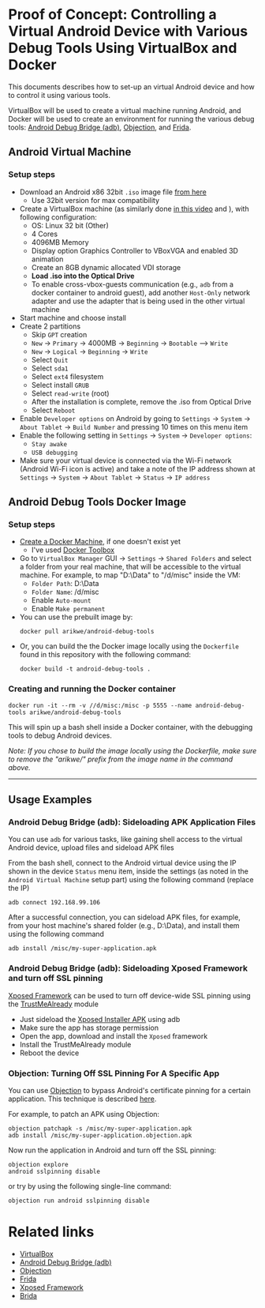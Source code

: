 # Proof of Concept: Controlling a Virtual Android Device with Various Debug Tools Using VirtualBox and Docker

This documents describes how to set-up an virtual Android device and how to control it using various tools.

VirtualBox will be used to create a virtual machine running Android, and Docker will be used to create an environment for running the various debug tools: [Android Debug Bridge (adb)](https://developer.android.com/studio/command-line/adb), [Objection](https://github.com/sensepost/objection), and [Frida](https://www.frida.re/).

## Android Virtual Machine

### Setup steps

* Download an Android x86 32bit `.iso` image file [from here](https://osdn.net/projects/android-x86/releases/69704)
    * Use 32bit version for max compatibility
* Create a VirtualBox machine (as similarly done [in this video](https://www.youtube.com/watch?v=pwZ9l9qIVoM) and ), with following configuration:
    * OS: Linux 32 bit (Other)
    * 4 Cores
    * 4096MB Memory
    * Display option Graphics Controller to VBoxVGA and enabled 3D animation
    * Create an 8GB dynamic allocated VDI storage
    * **Load .iso into the Optical Drive**
    * To enable cross-vbox-guests communication (e.g., `adb` from a docker container to android guest), add another `Host-Only` network adapter and use the adapter that is being used in the other virtual machine
* Start machine and choose install
* Create 2 partitions
    * Skip `GPT` creation
    * `New` -> `Primary` -> 4000MB -> `Beginning` -> `Bootable` --> `Write`
    * `New` -> `Logical` -> `Beginning` -> `Write`
    * Select `Quit`
    * Select `sda1`
    * Select `ext4` filesystem
    * Select install `GRUB`
    * Select `read-write` (root)
    * After the installation is complete, remove the .iso from Optical Drive
    * Select `Reboot`
* Enable `Developer options` on Android by going to `Settings` -> `System` -> `About Tablet` -> `Build Number` and pressing 10 times on this menu item
* Enable the following setting in `Settings` -> `System` -> `Developer options`:
    * `Stay awake`
    * `USB debugging`
* Make sure your virtual device is connected via the Wi-Fi network (Android Wi-Fi icon is active) and take a note of the IP address shown at `Settings` -> `System` -> `About Tablet` -> `Status` -> `IP address`

## Android Debug Tools Docker Image

### Setup steps

* [Create a Docker Machine](https://docs.docker.com/machine/install-machine/), if one doesn't exist yet
    * I've used [Docker Toolbox](https://docs.docker.com/toolbox/overview/)
* Go to `VirtualBox Manager` GUI -> `Settings` -> `Shared Folders` and select a folder from your real machine, that will be accessible to the virtual machine. For example, to map "D:\Data" to "/d/misc" inside the VM:
    * `Folder Path`: D:\Data
    * `Folder Name`: /d/misc
    * Enable `Auto-mount`
    * Enable `Make permanent`
* You can use the prebuilt image by:  
    ```
    docker pull arikwe/android-debug-tools
    ```
* Or, you can build the the Docker image locally using the `Dockerfile` found in this repository with the following command:  
    ```
    docker build -t android-debug-tools .
    ```

### Creating and running the Docker container

```
docker run -it --rm -v //d/misc:/misc -p 5555 --name android-debug-tools arikwe/android-debug-tools
```

This will spin up a bash shell inside a Docker container, with the debugging tools to debug Android devices.

*Note: If you chose to build the image locally using the Dockerfile, make sure to remove the "arikwe/" prefix from the image name in the command above.*

----

## Usage Examples

### Android Debug Bridge (adb): Sideloading APK Application Files

You can use `adb` for various tasks, like gaining shell access to the virtual Android device, upload files and sideload APK files

From the bash shell, connect to the Android virtual device using the IP shown in the device `Status` menu item, inside the settings (as noted in the `Android Virtual Machine` setup part) using the following command (replace the IP)

```
adb connect 192.168.99.106
```

After a successful connection, you can sideload APK files, for example, from your host machine's shared folder (e.g., D:\Data), and install them using the following command

```
adb install /misc/my-super-application.apk
```

### Android Debug Bridge (adb): Sideloading Xposed Framework and turn off SSL pinning

[Xposed Framework](https://www.xda-developers.com/xposed-framework-hub/) can be used to turn off device-wide SSL pinning using the [TrustMeAlready](https://repo.xposed.info/module/com.virb3.trustmealready) module
- Just sideload the [Xposed Installer APK](https://forum.xda-developers.com/showthread.php?t=3034811) using adb
- Make sure the app has storage permission
- Open the app, download and install the `Xposed` framework
- Install the TrustMeAlready module
- Reboot the device

### Objection: Turning Off SSL Pinning For A Specific App

You can use [Objection](https://github.com/sensepost/objection) to bypass Android's certificate pinning for a certain application.
This technique is described [here](https://blog.netspi.com/four-ways-bypass-android-ssl-verification-certificate-pinning/).

For example, to patch an APK using Objection:
```shell
objection patchapk -s /misc/my-super-application.apk
adb install /misc/my-super-application.objection.apk
```
Now run the application in Android and turn off the SSL pinning:
```
objection explore
android sslpinning disable
```
or try by using the following single-line command:
```
objection run android sslpinning disable
```

# Related links
* [VirtualBox](https://www.virtualbox.org/)
* [Android Debug Bridge (adb)](https://developer.android.com/studio/command-line/adb)
* [Objection](https://github.com/sensepost/objection)
* [Frida](https://www.frida.re/)
* [Xposed Framework](https://www.xda-developers.com/xposed-framework-hub/)
* [Brida](https://github.com/federicodotta/Brida)